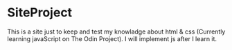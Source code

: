 # SiteProject
This is a site just to keep and test my knowladge about html &amp; css (Currently learning javaScript on The Odin Project). I will implement js after I learn it.
